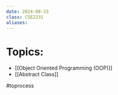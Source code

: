 ```yaml
---
date: 2024-08-23
class: CSE2231
aliases:
---
```

# Topics:
- [[Object Oriented Programming (OOP)]]
- [[Abstract Class]]

#toprocess 